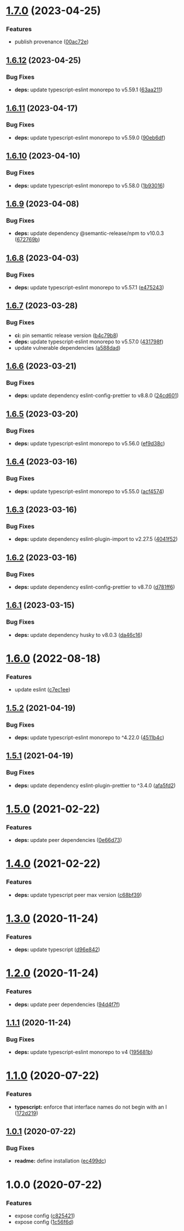 # [1.7.0](https://github.com/enter-at/eslint-config-typescript-prettier/compare/v1.6.12...v1.7.0) (2023-04-25)


### Features

* publish provenance ([00ac72e](https://github.com/enter-at/eslint-config-typescript-prettier/commit/00ac72e2c4d06b9e026062b22e84fd17a69ceea6))

## [1.6.12](https://github.com/enter-at/eslint-config-typescript-prettier/compare/v1.6.11...v1.6.12) (2023-04-25)


### Bug Fixes

* **deps:** update typescript-eslint monorepo to v5.59.1 ([63aa211](https://github.com/enter-at/eslint-config-typescript-prettier/commit/63aa2112a2c0ca49c02d7b111454824436f7c7c5))

## [1.6.11](https://github.com/enter-at/eslint-config-typescript-prettier/compare/v1.6.10...v1.6.11) (2023-04-17)


### Bug Fixes

* **deps:** update typescript-eslint monorepo to v5.59.0 ([90eb6df](https://github.com/enter-at/eslint-config-typescript-prettier/commit/90eb6df31924c12c417d1bdf221a7339c0e124dc))

## [1.6.10](https://github.com/enter-at/eslint-config-typescript-prettier/compare/v1.6.9...v1.6.10) (2023-04-10)


### Bug Fixes

* **deps:** update typescript-eslint monorepo to v5.58.0 ([1b93016](https://github.com/enter-at/eslint-config-typescript-prettier/commit/1b93016e6974b151fb1272191684004c18546306))

## [1.6.9](https://github.com/enter-at/eslint-config-typescript-prettier/compare/v1.6.8...v1.6.9) (2023-04-08)


### Bug Fixes

* **deps:** update dependency @semantic-release/npm to v10.0.3 ([672769b](https://github.com/enter-at/eslint-config-typescript-prettier/commit/672769b88581fcdeae0c74e7323de47598979a5e))

## [1.6.8](https://github.com/enter-at/eslint-config-typescript-prettier/compare/v1.6.7...v1.6.8) (2023-04-03)


### Bug Fixes

* **deps:** update typescript-eslint monorepo to v5.57.1 ([e475243](https://github.com/enter-at/eslint-config-typescript-prettier/commit/e47524352a70a4e35188e64393ab213cc05e1c79))

## [1.6.7](https://github.com/enter-at/eslint-config-typescript-prettier/compare/v1.6.6...v1.6.7) (2023-03-28)


### Bug Fixes

* **ci:** pin semantic release version ([b4c79b8](https://github.com/enter-at/eslint-config-typescript-prettier/commit/b4c79b820ba34d1a55be09073bbf952bf51e9249))
* **deps:** update typescript-eslint monorepo to v5.57.0 ([431798f](https://github.com/enter-at/eslint-config-typescript-prettier/commit/431798fccd000ad0d4842ddff53ce892e1db3ac1))
* update vulnerable dependencies ([a588dad](https://github.com/enter-at/eslint-config-typescript-prettier/commit/a588dadab1cea2fc911f727bef1b440468fbdfc3))

## [1.6.6](https://github.com/enter-at/eslint-config-typescript-prettier/compare/v1.6.5...v1.6.6) (2023-03-21)


### Bug Fixes

* **deps:** update dependency eslint-config-prettier to v8.8.0 ([24cd601](https://github.com/enter-at/eslint-config-typescript-prettier/commit/24cd6012d60897b003c1287afb01736d4618a634))

## [1.6.5](https://github.com/enter-at/eslint-config-typescript-prettier/compare/v1.6.4...v1.6.5) (2023-03-20)


### Bug Fixes

* **deps:** update typescript-eslint monorepo to v5.56.0 ([ef9d38c](https://github.com/enter-at/eslint-config-typescript-prettier/commit/ef9d38cb674f8352be3d2de9b737657b862d744d))

## [1.6.4](https://github.com/enter-at/eslint-config-typescript-prettier/compare/v1.6.3...v1.6.4) (2023-03-16)


### Bug Fixes

* **deps:** update typescript-eslint monorepo to v5.55.0 ([acf4574](https://github.com/enter-at/eslint-config-typescript-prettier/commit/acf457499a12d82b8efca6c2598607f743e4dba0))

## [1.6.3](https://github.com/enter-at/eslint-config-typescript-prettier/compare/v1.6.2...v1.6.3) (2023-03-16)


### Bug Fixes

* **deps:** update dependency eslint-plugin-import to v2.27.5 ([4041f52](https://github.com/enter-at/eslint-config-typescript-prettier/commit/4041f528f143d550e323ab69211ab4458d3c55ff))

## [1.6.2](https://github.com/enter-at/eslint-config-typescript-prettier/compare/v1.6.1...v1.6.2) (2023-03-16)


### Bug Fixes

* **deps:** update dependency eslint-config-prettier to v8.7.0 ([d781ff6](https://github.com/enter-at/eslint-config-typescript-prettier/commit/d781ff63bc1a0b4e40c1ff0d2bea82debdb18569))

## [1.6.1](https://github.com/enter-at/eslint-config-typescript-prettier/compare/v1.6.0...v1.6.1) (2023-03-15)


### Bug Fixes

* **deps:** update dependency husky to v8.0.3 ([da46c16](https://github.com/enter-at/eslint-config-typescript-prettier/commit/da46c1629a1ec6341cc298ed673392f67d3d0e94))

# [1.6.0](https://github.com/enter-at/eslint-config-typescript-prettier/compare/v1.5.2...v1.6.0) (2022-08-18)


### Features

* update eslint ([c7ec1ee](https://github.com/enter-at/eslint-config-typescript-prettier/commit/c7ec1eebcd24f1b1bc384853257c0512303b4a9a))

## [1.5.2](https://github.com/enter-at/eslint-config-typescript-prettier/compare/v1.5.1...v1.5.2) (2021-04-19)


### Bug Fixes

* **deps:** update typescript-eslint monorepo to ^4.22.0 ([4511b4c](https://github.com/enter-at/eslint-config-typescript-prettier/commit/4511b4c468bb834b1dc0e6e2f0a576c56ed4236d))

## [1.5.1](https://github.com/enter-at/eslint-config-typescript-prettier/compare/v1.5.0...v1.5.1) (2021-04-19)


### Bug Fixes

* **deps:** update dependency eslint-plugin-prettier to ^3.4.0 ([afa5fd2](https://github.com/enter-at/eslint-config-typescript-prettier/commit/afa5fd2abb401f9f991a18ee13f1399fc5d01f6a))

# [1.5.0](https://github.com/enter-at/eslint-config-typescript-prettier/compare/v1.4.0...v1.5.0) (2021-02-22)


### Features

* **deps:** update peer dependencies ([0e66d73](https://github.com/enter-at/eslint-config-typescript-prettier/commit/0e66d73ab99c3a6c1fa36e1c7e1e89f8caf88197))

# [1.4.0](https://github.com/enter-at/eslint-config-typescript-prettier/compare/v1.3.0...v1.4.0) (2021-02-22)


### Features

* **deps:** update typescript peer max version ([c68bf39](https://github.com/enter-at/eslint-config-typescript-prettier/commit/c68bf39a87b2a0e48211f31b569dfd87965989b8))

# [1.3.0](https://github.com/enter-at/eslint-config-typescript-prettier/compare/v1.2.0...v1.3.0) (2020-11-24)


### Features

* **deps:** update typescript ([d96e842](https://github.com/enter-at/eslint-config-typescript-prettier/commit/d96e842e7042cb240270c51f635a7290e023b3b4))

# [1.2.0](https://github.com/enter-at/eslint-config-typescript-prettier/compare/v1.1.1...v1.2.0) (2020-11-24)


### Features

* **deps:** update peer dependencies ([94d4f7f](https://github.com/enter-at/eslint-config-typescript-prettier/commit/94d4f7fc5305192108053bfe112bc86d6accd5d0))

## [1.1.1](https://github.com/enter-at/eslint-config-typescript-prettier/compare/v1.1.0...v1.1.1) (2020-11-24)


### Bug Fixes

* **deps:** update typescript-eslint monorepo to v4 ([195681b](https://github.com/enter-at/eslint-config-typescript-prettier/commit/195681b446e235561858c5e773565a6793bb11ff))

# [1.1.0](https://github.com/enter-at/eslint-config-typescript-prettier/compare/v1.0.1...v1.1.0) (2020-07-22)


### Features

* **typescript:** enforce that interface names do not begin with an I ([172d219](https://github.com/enter-at/eslint-config-typescript-prettier/commit/172d2194b1ab6fef963701921368fa79b891085c))

## [1.0.1](https://github.com/enter-at/eslint-config-typescript-prettier/compare/v1.0.0...v1.0.1) (2020-07-22)


### Bug Fixes

* **readme:** define installation ([ec499dc](https://github.com/enter-at/eslint-config-typescript-prettier/commit/ec499dc9bd87b6a5db34a17b693fc228913dd2b9))

# 1.0.0 (2020-07-22)


### Features

* expose config ([c825421](https://github.com/enter-at/eslint-config-typescript-prettier/commit/c825421328e9dfc1c454c58d1187d8bad5dd0e31))
* expose config ([1c56f6d](https://github.com/enter-at/eslint-config-typescript-prettier/commit/1c56f6d594768cd375d3ec52a3b2f6f025c90ecf))
